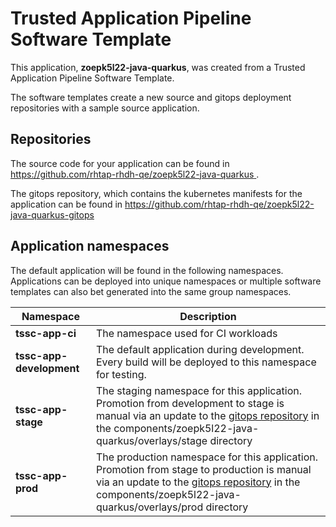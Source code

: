 # Trusted Application Pipeline Software Template

This application, **zoepk5l22-java-quarkus**, was created from a Trusted Application Pipeline Software Template.

The software templates create a new source and gitops deployment repositories with a sample source application. 

## Repositories

The source code for your application can be found in [https://github.com/rhtap-rhdh-qe/zoepk5l22-java-quarkus ](https://github.com/rhtap-rhdh-qe/zoepk5l22-java-quarkus ).
 
The gitops repository, which contains the kubernetes manifests for the application can be found in 
[https://github.com/rhtap-rhdh-qe/zoepk5l22-java-quarkus-gitops ](https://github.com/rhtap-rhdh-qe/zoepk5l22-java-quarkus-gitops ) 

## Application namespaces 

The default application will be found in the following namespaces. Applications can be deployed into unique namespaces or multiple software templates can also bet generated into the same group namespaces.  

|  Namespace   |  Description   |  
| -------- | -------- |
| **tssc-app-ci** | The namespace used for CI workloads |
| **tssc-app-development** | The default application during development. Every build will be deployed to this namespace for testing. |
| **tssc-app-stage** | The staging namespace for this application. Promotion from development to stage is manual via an update to the [gitops repository](https://github.com/rhtap-rhdh-qe/zoepk5l22-java-quarkus-gitops ) in the components/zoepk5l22-java-quarkus/overlays/stage directory |
| **tssc-app-prod** | The production namespace for this application. Promotion from stage to production is manual via an update to the [gitops repository](https://github.com/rhtap-rhdh-qe/zoepk5l22-java-quarkus-gitops ) in the components/zoepk5l22-java-quarkus/overlays/prod directory |